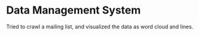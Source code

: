 # Data Management System
Tried to crawl a mailing list, and visualized the data as word cloud and lines.
